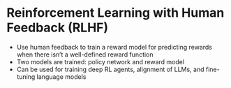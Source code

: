 # Reinforcement Learning with Human Feedback (RLHF)

* Use human feedback to train a reward model for predicting rewards when there isn’t a well-defined reward function
* Two models are trained: policy network and reward model
* Can be used for training deep RL agents, alignment of LLMs, and fine-tuning language models
